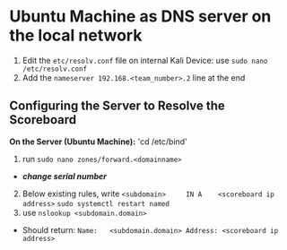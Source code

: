 # **Ubuntu Machine as DNS server on the local network**
1. Edit the `etc/resolv.conf` file on internal Kali Device: use `sudo nano /etc/resolv.conf`
2. Add the `nameserver 192.168.<team_number>.2` line at the end
## Configuring the Server to Resolve the Scoreboard
**On the Server (Ubuntu Machine):** 'cd /etc/bind'
1. run `sudo nano zones/forward.<domainname>`
  - **_change serial number_**
2. Below existing rules, write `<subdomain>     IN A    <scoreboard ip address>`
`sudo systemctl restart named`
4. use `nslookup <subdomain.domain>`
  - Should return: ```Name:   <subdomain.domain>
                  Address: <scoreboard ip address>```

